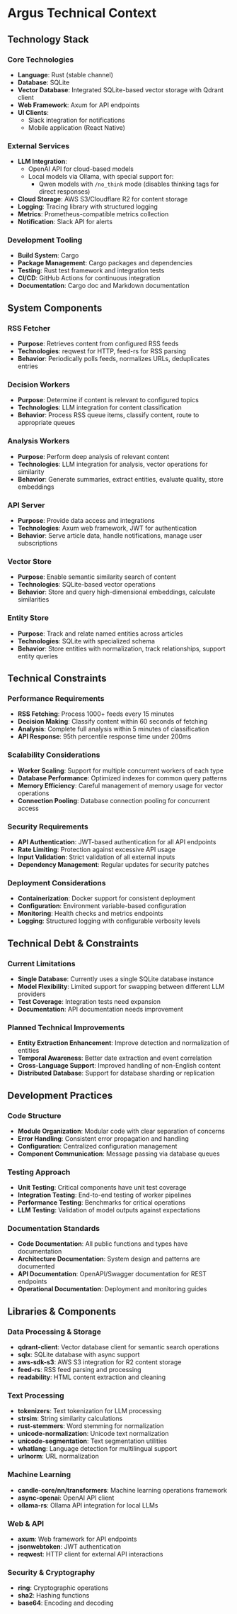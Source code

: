 # Argus Technical Context

## Technology Stack

### Core Technologies
- **Language**: Rust (stable channel)
- **Database**: SQLite
- **Vector Database**: Integrated SQLite-based vector storage with Qdrant client
- **Web Framework**: Axum for API endpoints
- **UI Clients**: 
  - Slack integration for notifications
  - Mobile application (React Native)

### External Services
- **LLM Integration**: 
  - OpenAI API for cloud-based models
  - Local models via Ollama, with special support for:
    - Qwen models with `/no_think` mode (disables thinking tags for direct responses)
- **Cloud Storage**: AWS S3/Cloudflare R2 for content storage
- **Logging**: Tracing library with structured logging
- **Metrics**: Prometheus-compatible metrics collection
- **Notification**: Slack API for alerts

### Development Tooling
- **Build System**: Cargo
- **Package Management**: Cargo packages and dependencies
- **Testing**: Rust test framework and integration tests
- **CI/CD**: GitHub Actions for continuous integration
- **Documentation**: Cargo doc and Markdown documentation

## System Components

### RSS Fetcher
- **Purpose**: Retrieves content from configured RSS feeds
- **Technologies**: reqwest for HTTP, feed-rs for RSS parsing
- **Behavior**: Periodically polls feeds, normalizes URLs, deduplicates entries

### Decision Workers
- **Purpose**: Determine if content is relevant to configured topics
- **Technologies**: LLM integration for content classification
- **Behavior**: Process RSS queue items, classify content, route to appropriate queues

### Analysis Workers
- **Purpose**: Perform deep analysis of relevant content
- **Technologies**: LLM integration for analysis, vector operations for similarity
- **Behavior**: Generate summaries, extract entities, evaluate quality, store embeddings

### API Server
- **Purpose**: Provide data access and integrations
- **Technologies**: Axum web framework, JWT for authentication
- **Behavior**: Serve article data, handle notifications, manage user subscriptions

### Vector Store
- **Purpose**: Enable semantic similarity search of content
- **Technologies**: SQLite-based vector operations
- **Behavior**: Store and query high-dimensional embeddings, calculate similarities

### Entity Store
- **Purpose**: Track and relate named entities across articles
- **Technologies**: SQLite with specialized schema
- **Behavior**: Store entities with normalization, track relationships, support entity queries

## Technical Constraints

### Performance Requirements
- **RSS Fetching**: Process 1000+ feeds every 15 minutes
- **Decision Making**: Classify content within 60 seconds of fetching
- **Analysis**: Complete full analysis within 5 minutes of classification
- **API Response**: 95th percentile response time under 200ms

### Scalability Considerations
- **Worker Scaling**: Support for multiple concurrent workers of each type
- **Database Performance**: Optimized indexes for common query patterns
- **Memory Efficiency**: Careful management of memory usage for vector operations
- **Connection Pooling**: Database connection pooling for concurrent access

### Security Requirements
- **API Authentication**: JWT-based authentication for all API endpoints
- **Rate Limiting**: Protection against excessive API usage
- **Input Validation**: Strict validation of all external inputs
- **Dependency Management**: Regular updates for security patches

### Deployment Considerations
- **Containerization**: Docker support for consistent deployment
- **Configuration**: Environment variable-based configuration
- **Monitoring**: Health checks and metrics endpoints
- **Logging**: Structured logging with configurable verbosity levels

## Technical Debt & Constraints

### Current Limitations
- **Single Database**: Currently uses a single SQLite database instance
- **Model Flexibility**: Limited support for swapping between different LLM providers
- **Test Coverage**: Integration tests need expansion
- **Documentation**: API documentation needs improvement

### Planned Technical Improvements
- **Entity Extraction Enhancement**: Improve detection and normalization of entities
- **Temporal Awareness**: Better date extraction and event correlation
- **Cross-Language Support**: Improved handling of non-English content
- **Distributed Database**: Support for database sharding or replication

## Development Practices

### Code Structure
- **Module Organization**: Modular code with clear separation of concerns
- **Error Handling**: Consistent error propagation and handling
- **Configuration**: Centralized configuration management
- **Component Communication**: Message passing via database queues

### Testing Approach
- **Unit Testing**: Critical components have unit test coverage
- **Integration Testing**: End-to-end testing of worker pipelines
- **Performance Testing**: Benchmarks for critical operations
- **LLM Testing**: Validation of model outputs against expectations

### Documentation Standards
- **Code Documentation**: All public functions and types have documentation
- **Architecture Documentation**: System design and patterns are documented
- **API Documentation**: OpenAPI/Swagger documentation for REST endpoints
- **Operational Documentation**: Deployment and monitoring guides

## Libraries & Components

### Data Processing & Storage
- **qdrant-client**: Vector database client for semantic search operations
- **sqlx**: SQLite database with async support
- **aws-sdk-s3**: AWS S3 integration for R2 content storage
- **feed-rs**: RSS feed parsing and processing
- **readability**: HTML content extraction and cleaning

### Text Processing
- **tokenizers**: Text tokenization for LLM processing
- **strsim**: String similarity calculations
- **rust-stemmers**: Word stemming for normalization
- **unicode-normalization**: Unicode text normalization
- **unicode-segmentation**: Text segmentation utilities
- **whatlang**: Language detection for multilingual support
- **urlnorm**: URL normalization

### Machine Learning
- **candle-core/nn/transformers**: Machine learning operations framework
- **async-openai**: OpenAI API client
- **ollama-rs**: Ollama API integration for local LLMs

### Web & API
- **axum**: Web framework for API endpoints
- **jsonwebtoken**: JWT authentication
- **reqwest**: HTTP client for external API interactions

### Security & Cryptography
- **ring**: Cryptographic operations
- **sha2**: Hashing functions
- **base64**: Encoding and decoding
